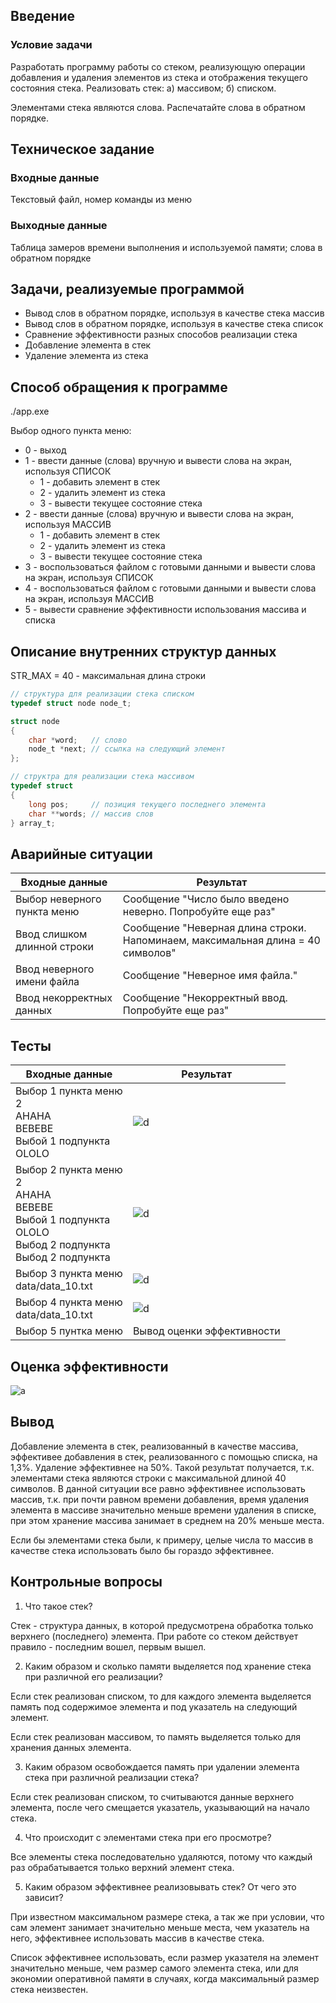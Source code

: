 ## Введение

### Условие задачи

Разработать программу работы со стеком, реализующую операции добавления и 
удаления элементов из стека и отображения текущего состояния стека. Реализовать 
стек: а) массивом; б) списком.

Элементами стека являются слова. Распечатайте слова в обратном порядке.

## Техническое задание

### Входные данные

Текстовый файл, номер команды из меню

### Выходные данные

Таблица замеров времени выполнения и используемой памяти; слова в обратном порядке

## Задачи, реализуемые программой

* Вывод слов в обратном порядке, используя в качестве стека массив
* Вывод слов в обратном порядке, используя в качестве стека список
* Сравнение эффективности разных способов реализации стека
* Добавление элемента в стек
* Удаление элемента из стека

## Способ обращения к программе

./app.exe

Выбор одного пункта меню:

* 0 - выход
* 1 - ввести данные (слова) вручную и вывести слова на экран, используя СПИСОК
  * 1 - добавить элемент в стек
  * 2 - удалить элемент из стека
  * 3 - вывести текущее состояние стека
* 2 - ввести данные (слова) вручную и вывести слова на экран, используя МАССИВ
  * 1 - добавить элемент в стек
  * 2 - удалить элемент из стека
  * 3 - вывести текущее состояние стека
* 3 - воспользоваться файлом с готовыми данными и вывести слова на экран, используя СПИСОК
* 4 - воспользоваться файлом с готовыми данными и вывести слова на экран, используя МАССИВ
* 5 - вывести сравнение эффективности использования массива и списка

## Описание внутренних структур данных

STR_MAX = 40 - максимальная длина строки

```c
// структура для реализации стека списком
typedef struct node node_t;

struct node
{
    char *word;   // слово
    node_t *next; // ссылка на следующий элемент
};
```

```c
// структра для реализации стека массивом
typedef struct
{
    long pos;     // позиция текущего последнего элемента
    char **words; // массив слов
} array_t;
```

## Аварийные ситуации

| Входные данные              | Результат                                                                       |
| --------------------------- | ------------------------------------------------------------------------------- |
| Выбор неверного пункта меню | Сообщение "Число было введено неверно. Попробуйте еще раз"                      |
| Ввод слишком длинной строки | Сообщение "Неверная длина строки. Напоминаем, максимальная длина = 40 символов" |
| Ввод неверного имени файла  | Сообщение "Неверное имя файла."                                                 |
| Ввод некорректных данных    | Сообщение "Некорректный ввод. Попробуйте еще раз"                               |

## Тесты

| Входные данные                                                                                                                 | Результат                  |
| ------------------------------------------------------------------------------------------------------------------------------ | -------------------------- |
| Выбор 1 пункта меню </br>2</br>AHAHA</br>BEBEBE</br> Выбой 1 подпункта </br> OLOLO                                             | ![d](Screenshot_2.png)     |
| Выбор 2 пункта меню </br>2</br>AHAHA</br>BEBEBE</br> Выбой 1 подпункта </br> OLOLO</br>Выбод 2 подпункта</br>Выбод 2 подпункта | ![d](Screenshot_3.png)     |
| Выбор 3 пункта меню </br> data/data_10.txt                                                                                     | ![d](Screenshot_4.png)     |
| Выбор 4 пункта меню </br> data/data_10.txt                                                                                     | ![d](Screenshot_5.png)     |
| Выбор 5 пунтка меню                                                                                                            | Вывод оценки эффективности |

## Оценка эффективности

![a](Screenshot_6.png)

## Вывод

Добавление элемента в стек, реализованный в качестве массива, эффективее добавления в стек, реализованного с помощью списка, на 1,3%. Удаление эффективнее на 50%. Такой результат получается, т.к. элементами стека являются строки с максимальной длиной 40 символов. В данной ситуации все равно эффективнее использовать массив, т.к. при почти равном времени добавления, время удаления элемента в массиве значительно меньше времени удаления в списке, при этом хранение массива занимает в среднем на 20% меньше места.

Если бы элементами стека были, к примеру, целые числа то массив в качестве стека использовать было бы гораздо эффективнее.

## Контрольные вопросы

1. Что такое стек?

Стек - структура данных, в которой предусмотрена обработка только верхнего (последнего) элемента. При работе со стеком действует правило - последним вошел, первым вышел.

2. Каким образом и сколько памяти выделяется под хранение стека при различной его реализации?

Если стек реализован списком, то для каждого элемента выделяется память под содержимое элемента и под указатель на следующий элемент.

Если стек реализован массивом, то память выделяется только для хранения данных элемента.

3. Каким образом освобождается память при удалении элемента стека при различной реализации стека?

Если стек реализован списком, то считываются данные верхнего элемента, после чего смещается указатель, указывающий на начало стека.

4. Что происходит с элементами стека при его просмотре?

Все элементы стека последовательно удаляются, потому что каждый раз обрабатывается только верхний элемент стека.

5. Каким образом эффективнее реализовывать стек? От чего это зависит?

При известном максимальном размере стека, а так же при условии, что сам элемент занимает значительно меньше места, чем указатель на него, эффективнее использовать массив в качестве стека. 

Список эффективнее использовать, если размер указателя на элемент значительно меньше, чем размер самого элемента стека, или для экономии оперативной памяти в случаях, когда максимальный размер стека неизвестен.
